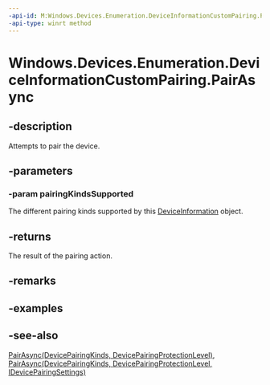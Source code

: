 ----api-id: M:Windows.Devices.Enumeration.DeviceInformationCustomPairing.PairAsync(Windows.Devices.Enumeration.DevicePairingKinds)
-api-type: winrt method
---<!-- Method syntaxpublic Windows.Foundation.IAsyncOperation<Windows.Devices.Enumeration.DevicePairingResult> PairAsync(Windows.Devices.Enumeration.DevicePairingKinds pairingKindsSupported)--># Windows.Devices.Enumeration.DeviceInformationCustomPairing.PairAsync## -descriptionAttempts to pair the device.## -parameters### -param pairingKindsSupportedThe different pairing kinds supported by this [DeviceInformation](deviceinformation.md) object.## -returnsThe result of the pairing action.## -remarks## -examples## -see-also[PairAsync(DevicePairingKinds, DevicePairingProtectionLevel)](deviceinformationcustompairing_pairasync_991868827.md), [PairAsync(DevicePairingKinds, DevicePairingProtectionLevel, IDevicePairingSettings)](deviceinformationcustompairing_pairasync_548316619.md)